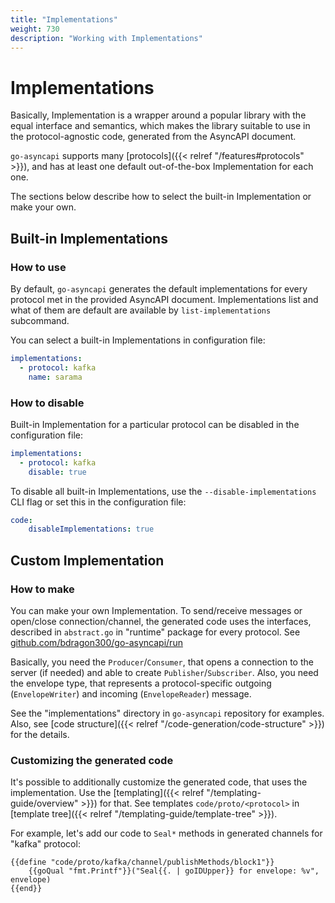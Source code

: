 ```yaml
---
title: "Implementations"
weight: 730
description: "Working with Implementations"
---
```


# Implementations

Basically, Implementation is a wrapper around a popular library with the equal interface and semantics, which makes
the library suitable to use in the protocol-agnostic code, generated from the AsyncAPI document.

`go-asyncapi` supports many [protocols]({{< relref "/features#protocols" >}}), and has at least one default 
out-of-the-box Implementation for each one.

The sections below describe how to select the built-in Implementation or make your own.

## Built-in Implementations

### How to use

By default, `go-asyncapi` generates the default implementations for every protocol met in the provided AsyncAPI document.
Implementations list and what of them are default are available by `list-implementations` subcommand.

You can select a built-in Implementations in configuration file:

```yaml
implementations:
  - protocol: kafka
    name: sarama
```

### How to disable

Built-in Implementation for a particular protocol can be disabled in the configuration file:

```yaml
implementations:
  - protocol: kafka
    disable: true
```

To disable all built-in Implementations, use the `--disable-implementations` CLI flag or set this in the configuration file:

```yaml
code:
    disableImplementations: true
```

## Custom Implementation

### How to make

You can make your own Implementation. To send/receive messages or open/close connection/channel, the generated code 
uses the interfaces, described in `abstract.go` in "runtime" package for every protocol. See 
[github.com/bdragon300/go-asyncapi/run](https://github.com/bdragon300/go-asyncapi/tree/master/run)

Basically, you need the `Producer`/`Consumer`, that opens a connection to the server (if needed) and able to create
`Publisher`/`Subscriber`. Also, you need the envelope type, that represents a protocol-specific outgoing (`EnvelopeWriter`)
and incoming (`EnvelopeReader`) message.

See the "implementations" directory in `go-asyncapi` repository for examples.
Also, see [code structure]({{< relref "/code-generation/code-structure" >}}) for the details.

### Customizing the generated code

It's possible to additionally customize the generated code, that uses the implementation.
Use the [templating]({{< relref "/templating-guide/overview" >}}) for that. See templates `code/proto/<protocol>` in 
[template tree]({{< relref "/templating-guide/template-tree" >}}).

For example, let's add our code to `Seal*` methods in generated channels for "kafka" protocol:

```gotemplate
{{define "code/proto/kafka/channel/publishMethods/block1"}}
    {{goQual "fmt.Printf"}}("Seal{{. | goIDUpper}} for envelope: %v", envelope)
{{end}}
```
